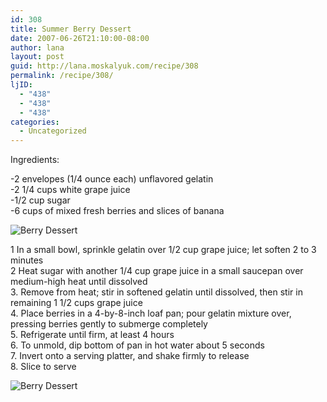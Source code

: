 ```yaml
---
id: 308
title: Summer Berry Dessert
date: 2007-06-26T21:10:00-08:00
author: lana
layout: post
guid: http://lana.moskalyuk.com/recipe/308
permalink: /recipe/308/
ljID:
  - "438"
  - "438"
  - "438"
categories:
  - Uncategorized
---
```

<div class="entry">
  Ingredients: </p> 
  
  <p>
    -2 envelopes (1/4 ounce each) unflavored gelatin<br /> -2 1/4 cups white grape juice<br /> -1/2 cup sugar<br /> -6 cups of mixed fresh berries and slices of banana
  </p>
  
  <p>
    <img src="http://farm2.static.flickr.com/1370/545238414_dbc3c9e70f.jpg?v=0" alt="Berry Dessert" />
  </p>
  
  <p>
    1 In a small bowl, sprinkle gelatin over 1/2 cup grape juice; let soften 2 to 3 minutes<br /> 2 Heat sugar with another 1/4 cup grape juice in a small saucepan over medium-high heat until dissolved<br /> 3. Remove from heat; stir in softened gelatin until dissolved, then stir in remaining 1 1/2 cups grape juice<br /> 4. Place berries in a 4-by-8-inch loaf pan; pour gelatin mixture over, pressing berries gently to submerge completely<br /> 5. Refrigerate until firm, at least 4 hours<br /> 6. To unmold, dip bottom of pan in hot water about 5 seconds<br /> 7. Invert onto a serving platter, and shake firmly to release<br /> 8. Slice to serve
  </p>
  
  <p>
    <img src="http://farm2.static.flickr.com/1399/545336925_7efac14bbd.jpg?v=0" alt="Berry Dessert" />
  </p></p>
</div>